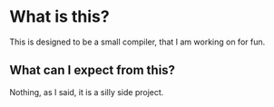 # What is this?
This is designed to be a small compiler, that I am working on for fun.
## What can I expect from this?
Nothing, as I said, it is a silly side project.
